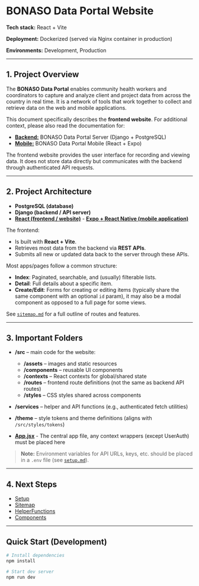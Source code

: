 # BONASO Data Portal Website

**Tech stack:** React + Vite 

**Deployment:** Dockerized (served via Nginx container in production)  

**Environments:** Development, Production  

---

## 1. Project Overview
The **BONASO Data Portal** enables community health workers and coordinators to capture and analyze client and project data from across the country in real time. It is a network of tools that work together to collect and retrieve data on the web and mobile applications.

This document specifically describes the **frontend website**. For additional context, please also read the documentation for:  
- [**Backend:**](https://github.com/bonasome/bonaso_data_server) BONASO Data Portal Server (Django + PostgreSQL)  
- [**Mobile:**](https://github.com/bonasome/bonaso_data_mobile) BONASO Data Portal Mobile (React + Expo)  

The frontend website provides the user interface for recording and viewing data. It does not store data directly but communicates with the backend through authenticated API requests.

---

## 2. Project Architecture
- **PostgreSQL (database)**
- **Django (backend / API server)**
- [**React (frontend / website)**](https://github.com/bonasome/bonaso_data_web)
        - [**Expo + React Native (mobile application)**](https://github.com/bonasome/bonaso_data_mobile)

The frontend:
- Is built with **React + Vite**.  
- Retrieves most data from the backend via **REST APIs**.  
- Submits all new or updated data back to the server through these APIs.  

Most apps/pages follow a common structure:  
- **Index**: Paginated, searchable, and (usually) filterable lists.  
- **Detail**: Full details about a specific item.  
- **Create/Edit**: Forms for creating or editing items (typically share the same component with an optional `id` param), it may also be a modal component as opposed to a full page for some views.  

See [`sitemap.md`](/docs/sitemap.md) for a full outline of routes and features.  

---

## 3. Important Folders
- **/src** – main code for the website:
  - **/assets** – images and static resources  
  - **/components** – reusable UI components  
  - **/contexts** – React contexts for global/shared state  
  - **/routes** – frontend route definitions (not the same as backend API routes)  
  - **/styles** – CSS styles shared across components  
- **/services** – helper and API functions (e.g., authenticated fetch utilities)  
- **/theme** – style tokens and theme definitions (aligns with `/src/styles/tokens`) 

- [**App.jsx**](/src/App.jsx) - The central app file, any context wrappers (except UserAuth) must be placed here

> **Note:** Environment variables for API URLs, keys, etc. should be placed in a `.env` file (see [`setup.md`](/docs/setup.md)).

---

## 4. Next Steps
- [Setup](/docs/setup.md)
- [Sitemap](/docs/sitemap.md)
- [HelperFunctions](/docs/services.md)
- [Components](/docs/components.md)

---

## Quick Start (Development)
```bash
# Install dependencies
npm install

# Start dev server
npm run dev